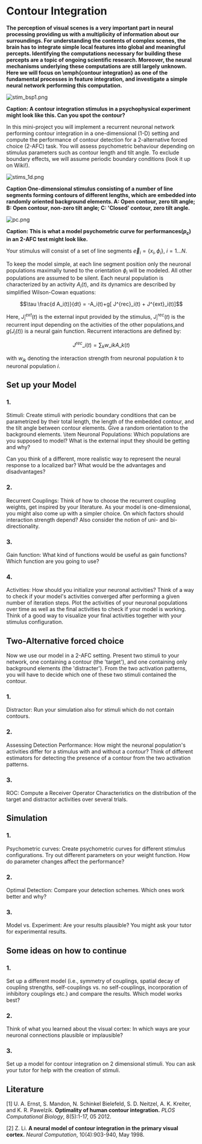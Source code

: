 # Contour Integration

**The perception of visual scenes is a very important part in neural processing providing us with a multiplicity of information about our surroundings. For understanding the contents of complex scenes, the brain has to integrate simple local features into global and meaningful percepts. Identifying the computations necessary for building these percepts are a topic of ongoing scientific research. Moreover, the neural mechanisms underlying these computations are still largely unknown. Here we will focus on \emph{contour integration} as one of the fundamental processes in feature integration, and investigate a simple neural network performing this computation.**

![stim_bsp1.png](stim_bsp1.png)

**Caption: A contour integration stimulus in a psychophysical experiment might look like this. Can you spot the contour?**

In this mini-project you will implement a recurrent neuronal network performing contour integration in a one-dimensional (1-D) setting and compute the performance of contour detection for a 2-alternative forced choice (2-AFC) task. You will assess psychometric behaviour depending on stimulus parameters such as contour length and tilt angle. To exclude boundary effects, we will assume periodic boundary conditions (look it up on Wiki!). 


![stims_1d.png](stims_1d.png)

**Caption One-dimensional stimulus consisting of a number of line segments forming contours of different lengths, which are embedded into randomly oriented background elements.
A: Open contour, zero tilt angle; B: Open contour, non-zero tilt angle; C: 'Closed' contour, zero tilt angle.**

![pc.png](pc.png)

**Caption: This is what a model psychometric curve for performances($p_c$) in an 2-AFC test might look like.**


Your stimulus will consist of a set of line segments $\vec{e}_i = \{x_i, \phi_i\}$, $i = 1 ... N$.

To keep the model simple, at each line segment position only the neuronal populations maximally tuned to the orientation $\phi_i$ will be modeled. All other populations are assumed to be silent. Each neural population is characterized by an activity $A_{i}(t)$, and its dynamics are described by simplified Wilson-Cowan equations:

$$\tau \frac{d A_i(t)}{dt}  =  -A_i(t)+g[ J^{rec}_i(t) + J^{ext}_i(t)]$$

Here, $J^{ext}_i(t)$ is the external input provided by the stimulus,  $J^{rec}_i(t)$ is the recurrent input depending on the activities of the other populations,and $g(J_i(t))$ is a neural gain function. Recurrent interactions are defined by:

$$J^{rec}\_i(t) = \sum_k w\_{ik} A\_k(t)$$

with $w_{ik}$ denoting the interaction strength from neuronal population $k$ to neuronal population $i$.

## Set up your Model

### 1.
Stimuli: Create stimuli with periodic boundary conditions that can be parametrized by their total length, the length of the embedded contour, and the tilt angle between contour elements. Give a random orientation to the background elements. 
\item Neuronal Populations: Which populations are you supposed to model? What is the external input they should be getting and why?

Can you think of a different, more realistic way to represent the neural response to a localized bar? What would be the advantages and disadvantages?

### 2.
Recurrent Couplings: Think of how to choose the recurrent coupling weights, get inspired by your literature. As your model is one-dimensional, you might also come up with a simpler choice. On which factors should interaction strength depend? Also consider the notion of uni- and bi-directionality. 

### 3.
Gain function: What kind of functions would be useful as gain functions? Which function are you going to use?

### 4.
Activities: How should you initialize your neuronal activities? Think of a way to check if your model's activities converged after performing a given number of iteration steps. Plot the activities of your neuronal populations over time as well as the final activities to check if your model is working. Think of a good way to visualize your final activities together with your stimulus configuration.

## Two-Alternative forced choice
Now we use our model in a 2-AFC setting. Present two stimuli to your network, one containing a contour (the 'target'), and one containing only background elements (the 'distracter'). From the two activation patterns, you will have to decide which one of these two stimuli contained the contour.


### 1.
Distractor: Run your simulation also for stimuli which do not contain contours.

### 2.
Assessing Detection Performance: How might the neuronal population's activities differ for a stimulus with and without a contour? Think of different estimators for detecting the presence of a contour from the two activation patterns.

### 3.
ROC: Compute a Receiver Operator Characteristics on the distribution of the target and distractor activities over several trials.

## Simulation

### 1.
Psychometric curves: Create psychometric curves for different stimulus configurations. Try out different parameters on your weight function. How do parameter changes affect the performance?

### 2.
Optimal Detection: Compare your detection schemes. Which ones work better and why?

### 3.
Model vs. Experiment: Are your results plausible? You might ask your tutor for experimental results.

## Some ideas on how to continue

### 1.
Set up a different model (i.e., symmetry of couplings, spatial decay of coupling strengths, self-couplings vs. no self-couplings, incorporation of inhibitory couplings etc.) and compare the results. Which model works best?

### 2.
Think of what you learned about the visual cortex: In which ways are your neuronal connections plausible or implausible?

### 3.
Set up a model for contour integration on 2 dimensional stimuli. You can ask your tutor for help with the creation of stimuli.

## Literature

[1] U. A. Ernst, S. Mandon, N. Schinkel Bielefeld, S. D. Neitzel, A. K. Kreiter, and K. R. Pawelzik. **Optimality of human contour integration.** *PLOS Computational Biology*, 8(5):1-17, 05 2012.

[2] Z. Li. **A neural model of contour integration in the primary visual cortex.** *Neural Computation*, 10(4):903-940, May 1998.
